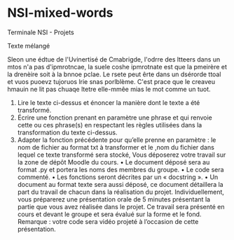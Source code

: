 # NSI-mixed-words

Terminale NSI - Projets

Texte mélangé

Sleon une édtue de l'Uvinertisé de Cmabrigde, l'odrre des 
ltteers dans un mtos n'a pas d'ipmrotncae, la suele coshe 
ipmrotnate est que la pmeirère et la drenèire soit à la bnnoe 
pclae. Le rsete peut êrte dans un dsérorde ttoal et vuos puoevz 
tujoruos lrie snas porlblème. C'est prace que le creaveu 
hmauin ne lit pas chuaqe ltetre elle-mmêe mias le mot comme 
un tuot.

1. Lire le texte ci-dessus et énoncer la manière dont le texte a été transformé.
2. Écrire une fonction prenant en paramètre une phrase et qui renvoie cette ou ces phrase(s) en 
respectant les règles utilisées dans la transformation du texte ci-dessus.
3. Adapter la fonction précédente pour qu’elle prenne en paramètre : le nom de fichier au format txt
à transformer et le ,nom du fichier dans lequel ce texte transformé sera stocké,
Vous déposerez votre travail sur la zone de dépôt Moodle du cours.
• Le document déposé sera au format .py et portera les noms des membres du groupe.
• Le code sera commenté. 
• Les fonctions seront décrites par un « docstring ».
• Un document au format texte sera aussi déposé, ce document détaillera la part du travail de chacun dans la 
réalisation du projet.
Individuellement, vous préparerez une présentation orale de 5 minutes présentant la partie que vous avez réalisée 
dans le projet. 
Ce travail sera présenté en cours et devant le groupe et sera évalué sur la forme et le fond.
Remarque : votre code sera vidéo projeté à l’occasion de cette présentation.
